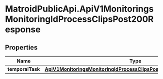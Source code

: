 # MatroidPublicApi.ApiV1MonitoringsMonitoringIdProcessClipsPost200Response

## Properties

Name | Type | Description | Notes
------------ | ------------- | ------------- | -------------
**temporalTask** | [**ApiV1MonitoringsMonitoringIdProcessClipsPost200ResponseTemporalTask**](ApiV1MonitoringsMonitoringIdProcessClipsPost200ResponseTemporalTask.md) |  | [optional] 


